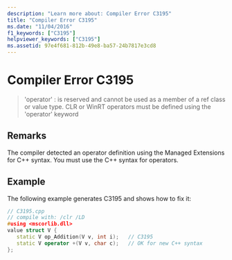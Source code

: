 ```yaml
---
description: "Learn more about: Compiler Error C3195"
title: "Compiler Error C3195"
ms.date: "11/04/2016"
f1_keywords: ["C3195"]
helpviewer_keywords: ["C3195"]
ms.assetid: 97e4f681-812b-49e8-ba57-24b7817e3cd8
---
```

# Compiler Error C3195

> 'operator' : is reserved and cannot be used as a member of a ref class or value type. CLR or WinRT operators must be defined using the 'operator' keyword

## Remarks

The compiler detected an operator definition using the Managed Extensions for C++ syntax. You must use the C++ syntax for operators.

## Example

The following example generates C3195 and shows how to fix it:

```cpp
// C3195.cpp
// compile with: /clr /LD
#using <mscorlib.dll>
value struct V {
   static V op_Addition(V v, int i);   // C3195
   static V operator +(V v, char c);   // OK for new C++ syntax
};
```
